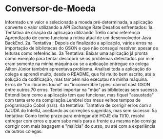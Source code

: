 # Conversor-de-Moeda
Informado um valor e selecionada a moeda pré-determinada, a aplicação converte o valor utilizando a API Exchange Rate
Desafios enfrentados: 
1a. Tentativa de criação da aplicação utilizando Trello como referência
Aprendizado de como funciona a rotina atual de um desenvolvedor Java BackEnd.
2a. Tentativa :
Depois de finalizado a aplicação, vários erros na importação de bibliotecas do GSON e que não consegui resolver, apesar de leituras como referências.
3a Tentativa: 
Baixar uma aplicação já pronta como exemplo para tentar descobrir se os problemas detectados por mim eram somente na minha máquina ou se a aplicação entregue do colega Ailton Júnior
também apreentava problema.
Analisei toda a aplicação do colega e aprendi muito, desde o README, que foi muito bem escrito, até a solução da codificação, mas também não executou na minha máquina. Erros de "no libraries found" ou "inconvertible types: cannot cast GSON entre outros 70 erros.
Tentei importar na "mão" as bibliotecas sem sucesso. Entendi bem como a aplicação tem que funcionar, mas fiquei "assustada" com tanta erro na compilação.Lembrei dos meus velhos tempos de programação Cobol (rsrs).
4a tentativa:
Tantativa de corrigir erros com a AJUDA do IntelliJ, aceitando as correções sugeridas, mas sem sucesso.
5a tentativa:
Como tenho prazo para entregar até HOJE dia 11/10, resolvi entregar com erros e quem sabe mais para a frente eu mesma não consiga corrigir com mais bagagem e "malícia" do curso, ou até
com a experiência de outros colegas. 
